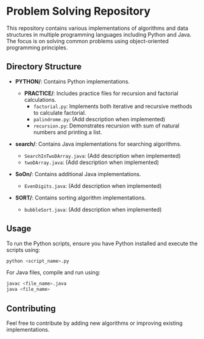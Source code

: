 # Problem Solving Repository

This repository contains various implementations of algorithms and data structures in multiple programming languages including Python and Java. The focus is on solving common problems using object-oriented programming principles.

## Directory Structure

- **PYTHON/**: Contains Python implementations.
  - **PRACTICE/**: Includes practice files for recursion and factorial calculations.
    - `factorial.py`: Implements both iterative and recursive methods to calculate factorial.
    - `palindrome.py`: (Add description when implemented)
    - `recursion.py`: Demonstrates recursion with sum of natural numbers and printing a list.

- **search/**: Contains Java implementations for searching algorithms.
  - `SearchInTwoDArray.java`: (Add description when implemented)
  - `twoDArray.java`: (Add description when implemented)

- **SoOn/**: Contains additional Java implementations.
  - `EvenDigits.java`: (Add description when implemented)

- **SORT/**: Contains sorting algorithm implementations.
  - `bubbleSort.java`: (Add description when implemented)

## Usage

To run the Python scripts, ensure you have Python installed and execute the scripts using:

```sh
python <script_name>.py
```

For Java files, compile and run using:

```sh
javac <file_name>.java
java <file_name>
```

## Contributing

Feel free to contribute by adding new algorithms or improving existing implementations.